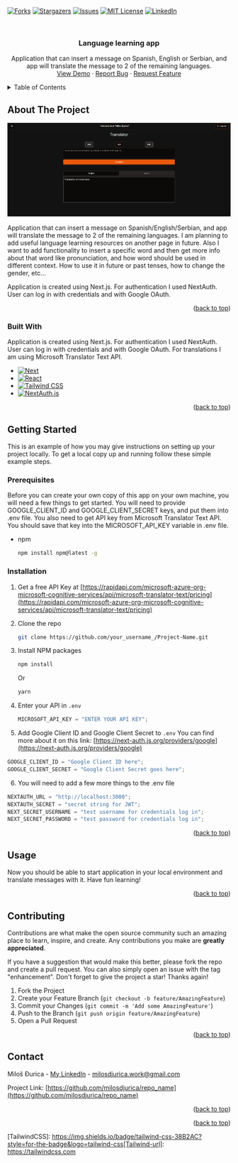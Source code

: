 <a name="readme-top"></a>

[![Forks][forks-shield]][forks-url]
[![Stargazers][stars-shield]][stars-url]
[![Issues][issues-shield]][issues-url]
[![MIT License][license-shield]][license-url]
[![LinkedIn][linkedin-shield]][linkedin-url]

<!-- PROJECT LOGO -->
<br />
<div align="center">
 
  <h3 align="center">Language learning app</h3>

  <p align="center">
    Application that can insert a message on Spanish, English or Serbian, and app will translate the message to 2 of the remaining languages.
    <br />
    <a href="https://language-learning-app-milosdjurica.vercel.app/">View Demo</a>
    ·
    <a href="https://github.com/milosdjurica/language-learning-app/issues">Report Bug</a>
    ·
    <a href="https://github.com/milosdjurica/language-learning-app/issues">Request Feature</a>
  </p>
</div>

<!-- TABLE OF CONTENTS -->
<details>
  <summary>Table of Contents</summary>
  <ol>
    <li>
      <a href="#about-the-project">About The Project</a>
      <ul>
        <li><a href="#built-with">Built With</a></li>
      </ul>
    </li>
    <li>
      <a href="#getting-started">Getting Started</a>
      <ul>
        <li><a href="#prerequisites">Prerequisites</a></li>
        <li><a href="#installation">Installation</a></li>
      </ul>
    </li>
    <li><a href="#usage">Usage</a></li>
    <li><a href="#roadmap">Roadmap</a></li>
    <li><a href="#contributing">Contributing</a></li>
    <li><a href="#license">License</a></li>
    <li><a href="#contact">Contact</a></li>
    <li><a href="#acknowledgments">Acknowledgments</a></li>
  </ol>
</details>

<!-- ABOUT THE PROJECT -->

## About The Project

[![Language learning app][product-screenshot]](https://language-learning-app-milosdjurica.vercel.app/)

Application that can insert a message on Spanish/English/Serbian, and app will translate the message to 2 of the remaining languages. I am planning to add useful language learning resources on another page in future. Also I want to add functionality to insert a specific word and then get more info about that word like pronunciation, and how word should be used in different context. How to use it in future or past tenses, how to change the gender, etc...

Application is created using Next.js. For authentication I used NextAuth. User can log in with credentials and with Google OAuth.

<p align="right">(<a href="#readme-top">back to top</a>)</p>

### Built With

Application is created using Next.js. For authentication I used NextAuth. User can log in with credentials and with Google OAuth. For translations I am using Microsoft Translator Text API.

- [![Next][Next.js]][Next-url]
- [![React][React.js]][React-url]
- [![Tailwind CSS](https://img.shields.io/badge/tailwind-css-38B2AC?style=for-the-badge&logo=tailwind-css&logoColor=white)](https://tailwindcss.com/)
- [![NextAuth.js](https://img.shields.io/badge/nextauth.js-000000?style=for-the-badge&logo=next-dot-js&logoColor=white)](https://next-auth.js.org/)

<p align="right">(<a href="#readme-top">back to top</a>)</p>

<!-- GETTING STARTED -->

## Getting Started

This is an example of how you may give instructions on setting up your project locally.
To get a local copy up and running follow these simple example steps.

### Prerequisites

Before you can create your own copy of this app on your own machine, you will need a few things to get started.
You will need to provide GOOGLE_CLIENT_ID and GOOGLE_CLIENT_SECRET keys, and put them into .env file.
You also need to get API key from Microsoft Translator Text API. You should save that key into the MICROSOFT_API_KEY variable in .env file.

- npm
  ```sh
  npm install npm@latest -g
  ```

### Installation

1. Get a free API Key at [https://rapidapi.com/microsoft-azure-org-microsoft-cognitive-services/api/microsoft-translator-text/pricing](https://rapidapi.com/microsoft-azure-org-microsoft-cognitive-services/api/microsoft-translator-text/pricing)
2. Clone the repo
   ```sh
   git clone https://github.com/your_username_/Project-Name.git
   ```
3. Install NPM packages

   ```sh
   npm install
   ```

   Or

   ```sh
   yarn
   ```

4. Enter your API in `.env`
   ```js
   MICROSOFT_API_KEY = "ENTER YOUR API KEY";
   ```
5. Add Google Client ID and Google Client Secret to `.env`
   You can find more about it on this link: [https://next-auth.js.org/providers/google](https://next-auth.js.org/providers/google)

```js
GOOGLE_CLIENT_ID = "Google Client ID here";
GOOGLE_CLIENT_SECRET = "Google Client Secret goes here";
```

6. You will need to add a few more things to the .env file

```js
NEXTAUTH_URL = "http://localhost:3000";
NEXTAUTH_SECRET = "secret string for JWT";
NEXT_SECRET_USERNAME = "test username for credentials log in";
NEXT_SECRET_PASSWORD = "test password for credentials log in";
```

<p align="right">(<a href="#readme-top">back to top</a>)</p>

<!-- USAGE EXAMPLES -->

## Usage

Now you should be able to start application in your local environment and translate messages with it. Have fun learning!

<p align="right">(<a href="#readme-top">back to top</a>)</p>

<!-- ROADMAP -->

<!-- ## Roadmap

- [x] Add Changelog
- [x] Add back to top links
- [ ] Add Additional Templates w/ Examples
- [ ] Add "components" document to easily copy & paste sections of the readme
- [ ] Multi-language Support
  - [ ] Chinese
  - [ ] Spanish

See the [open issues](https://github.com/milosdjurica/language-learning-app/issues) for a full list of proposed features (and known issues).

<p align="right">(<a href="#readme-top">back to top</a>)</p> -->

<!-- CONTRIBUTING -->

## Contributing

Contributions are what make the open source community such an amazing place to learn, inspire, and create. Any contributions you make are **greatly appreciated**.

If you have a suggestion that would make this better, please fork the repo and create a pull request. You can also simply open an issue with the tag "enhancement".
Don't forget to give the project a star! Thanks again!

1. Fork the Project
2. Create your Feature Branch (`git checkout -b feature/AmazingFeature`)
3. Commit your Changes (`git commit -m 'Add some AmazingFeature'`)
4. Push to the Branch (`git push origin feature/AmazingFeature`)
5. Open a Pull Request

<p align="right">(<a href="#readme-top">back to top</a>)</p>

<!-- CONTACT -->

## Contact

Miloš Đurica - [My LinkedIn](https://www.linkedin.com/in/milosdjurica/) - milosdjurica.work@gmail.com

Project Link: [https://github.com/milosdjurica/repo_name](https://github.com/milosdjurica/repo_name)

<p align="right">(<a href="#readme-top">back to top</a>)</p>

<p align="right">(<a href="#readme-top">back to top</a>)</p>

<!-- MARKDOWN LINKS & IMAGES -->
<!-- https://www.markdownguide.org/basic-syntax/#reference-style-links -->

[contributors-shield]: https://img.shields.io/github/contributors/milosdjurica/language-learning-app.svg?style=for-the-badge
[contributors-url]: https://github.com/milosdjurica/language-learning-app/graphs/contributors
[forks-shield]: https://img.shields.io/github/forks/milosdjurica/language-learning-app.svg?style=for-the-badge
[forks-url]: https://github.com/milosdjurica/language-learning-app/network/members
[stars-shield]: https://img.shields.io/github/stars/milosdjurica/language-learning-app.svg?style=for-the-badge
[stars-url]: https://github.com/milosdjurica/language-learning-app/stargazers
[issues-shield]: https://img.shields.io/github/issues/milosdjurica/language-learning-app.svg?style=for-the-badge
[issues-url]: https://github.com/milosdjurica/language-learning-app/issues
[license-shield]: https://img.shields.io/github/license/milosdjurica/language-learning-app.svg?style=for-the-badge
[license-url]: https://github.com/milosdjurica/language-learning-app/blob/master/LICENSE.txt
[linkedin-shield]: https://img.shields.io/badge/-LinkedIn-black.svg?style=for-the-badge&logo=linkedin&colorB=555
[linkedin-url]: https://linkedin.com/in/milosdjurica
[product-screenshot]: public/assets/translator.png
[Next.js]: https://img.shields.io/badge/next.js-000000?style=for-the-badge&logo=nextdotjs&logoColor=white
[Next-url]: https://nextjs.org/
[React.js]: https://img.shields.io/badge/React-20232A?style=for-the-badge&logo=react&logoColor=61DAFB
[React-url]: https://reactjs.org/
[NextAuth.js]: https://img.shields.io/badge/nextauth.js-000000?style=for-the-badge&logo=next-dot-js
[NextAuth-url]: https://next-auth.js.org/

[TailwindCSS]: https://img.shields.io/badge/tailwind-css-38B2AC?style=for-the-badge&logo=tailwind-css[Tailwind-url]: https://tailwindcss.com
